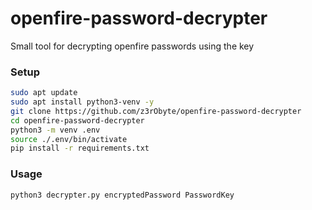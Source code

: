 # openfire-password-decrypter
Small tool for decrypting openfire passwords using the key

### Setup
```bash
sudo apt update
sudo apt install python3-venv -y
git clone https://github.com/z3rObyte/openfire-password-decrypter
cd openfire-password-decrypter
python3 -m venv .env
source ./.env/bin/activate
pip install -r requirements.txt
```
### Usage
```bash
python3 decrypter.py encryptedPassword PasswordKey
```
